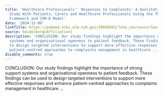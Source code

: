 ```yaml
---
title: 'Healthcare Professionals'' Responses to Complaints: A Qualitative Interview
  Study With Patients, Carers and Healthcare Professionals Using the Theoretical Domains
  Framework and COM-B Model'
date: '2024-12-09'
linkTitle: https://pubmed.ncbi.nlm.nih.gov/39648503/?utm_source=curl&utm_medium=rss&utm_campaign=pubmed-2&utm_content=1FakS-2QOkCT8HsMOQP1bCRQ4YzyumYOmxmF0moLsQ3dFB1E9V&fc=20220326224207&ff=20241209184155&v=2.18.0.post9+e462414
source: heidelberg[Affiliation]
description: 'CONCLUSION: Our study findings highlight the importance of strong support
  systems and organisational openness to patient feedback. These findings can be used
  to design targeted interventions to support more effective responses and enhance
  patient-centred approaches to complaints management in healthcare ...'
disable_comments: true
---
```

CONCLUSION: Our study findings highlight the importance of strong support systems and organisational openness to patient feedback. These findings can be used to design targeted interventions to support more effective responses and enhance patient-centred approaches to complaints management in healthcare ...